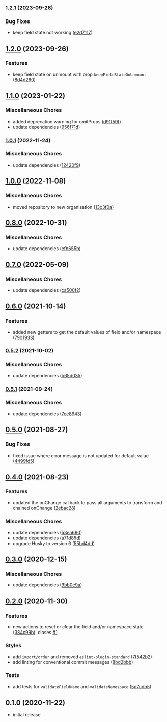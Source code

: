 ### [1.2.1](https://github.com/vijfdertien/react-bfm/compare/v1.2.0...v1.2.1) (2023-09-26)

### Bug Fixes

- keep field state not working ([e2d7117](https://github.com/vijfdertien/react-bfm/commit/e2d7117bcbf1d61aecda21fb10e8493fcd894338))

## [1.2.0](https://github.com/vijfdertien/react-bfm/compare/v1.1.0...v1.2.0) (2023-09-26)

### Features

- keep field state on unmount with prop `keepFieldStateOnUnmount` ([8d4d260](https://github.com/vijfdertien/react-bfm/commit/8d4d260d66f06cea101badd764d2aded6eeaabc8))

## [1.1.0](https://github.com/vijfdertien/react-bfm/compare/v1.0.1...v1.1.0) (2023-01-22)

### Miscellaneous Chores

- added deprecation warning for omitProps ([d91f59f](https://github.com/vijfdertien/react-bfm/commit/d91f59f68b371b0ba97f119cd1d4b919a87e8191))
- update dependencies ([956f71d](https://github.com/vijfdertien/react-bfm/commit/956f71d59f692dbcfa671681c7358f0e67e0ce3a))

### [1.0.1](https://github.com/vijfdertien/react-bfm/compare/v1.0.0...v1.0.1) (2022-11-24)

### Miscellaneous Chores

- update dependencies ([12420f9](https://github.com/vijfdertien/react-bfm/commit/12420f96be703e3323067b1d52a5947a5e7abc22))

## [1.0.0](https://github.com/vijfdertien/react-bfm/compare/v0.8.0...v1.0.0) (2022-11-08)

### Miscellaneous Chores

- moved repository to new organisation ([13c3f0a](https://github.com/vijfdertien/react-bfm/commit/13c3f0a42958de024426c87c5a92417b848510c1))

## [0.8.0](https://github.com/SeBassFox/react-bfm/compare/v0.7.0...v0.8.0) (2022-10-31)

### Miscellaneous Chores

- update dependencies ([efb655b](https://github.com/SeBassFox/react-bfm/commit/efb655b1ade8486a773b32899f02c00275486d65))

## [0.7.0](https://github.com/SeBassFox/react-bfm/compare/v0.6.0...v0.7.0) (2022-05-09)

### Miscellaneous Chores

- update dependencies ([ca500f2](https://github.com/SeBassFox/react-bfm/commit/ca500f23f7f33bd4f84296d9531e651e8587abd6))

## [0.6.0](https://github.com/SeBassFox/react-bfm/compare/v0.5.2...v0.6.0) (2021-10-14)

### Features

- added new getters to get the default values of field and/or namespace ([7901933](https://github.com/SeBassFox/react-bfm/commit/7901933f7d5603cc879148fe05033c0acdfdff4e))

### [0.5.2](https://github.com/SeBassFox/react-bfm/compare/v0.5.1...v0.5.2) (2021-10-02)

### Miscellaneous Chores

- update dependencies ([b65d035](https://github.com/SeBassFox/react-bfm/commit/b65d0350de78db7a70e98fc91f011a0440698bb3))

### [0.5.1](https://github.com/SeBassFox/react-bfm/compare/v0.5.0...v0.5.1) (2021-09-24)

### Miscellaneous Chores

- update dependencies ([7ce8943](https://github.com/SeBassFox/react-bfm/commit/7ce894356d42fe6155618a37e798e199394e3548))

## [0.5.0](https://github.com/SeBassFox/react-bfm/compare/v0.4.0...v0.5.0) (2021-08-27)

### Bug Fixes

- fixed issue where error message is not updated for default value ([4499fd5](https://github.com/SeBassFox/react-bfm/commit/4499fd544af491fe7812071127e9e3f4e32df06d))

## [0.4.0](https://github.com/SeBassFox/react-bfm/compare/v0.3.0...v0.4.0) (2021-08-23)

### Features

- updated the onChange callback to pass all arguments to transform and chained onChange ([2ebac28](https://github.com/SeBassFox/react-bfm/commit/2ebac2818f79c664654cc25281c882852bfda842))

### Miscellaneous Chores

- update dependencies ([53ea690](https://github.com/SeBassFox/react-bfm/commit/53ea690d19b21520de93ff63237c3cf54b362085))
- update dependencies ([a71d85d](https://github.com/SeBassFox/react-bfm/commit/a71d85de6e9a7437cca40a8ddfac67f993dd073c))
- upgrade Husky to version 6 ([55bd4dd](https://github.com/SeBassFox/react-bfm/commit/55bd4dd2f220bc4d2f7f10bbfb660d8dc6348426))

## [0.3.0](https://github.com/SeBassFox/react-bfm/compare/v0.2.0...v0.3.0) (2020-12-15)

### Miscellaneous Chores

- update dependencies ([9bb0e9a](https://github.com/SeBassFox/react-bfm/commit/9bb0e9ab3e5eb4f4cc7e0357b86d114da2a03fca))

## [0.2.0](https://github.com/SeBassFox/react-bfm/compare/v0.1.0...v0.2.0) (2020-11-30)

### Features

- new actions to reset or clear the field and/or namespace state ([384c99b](https://github.com/SeBassFox/react-bfm/commit/384c99bbc72c538c589740900f1871ec97badde5)), closes [#1](https://github.com/SeBassFox/react-bfm/issues/1)

### Styles

- add `import/order` and removed `eslint-plugin-standard` ([7f542b2](https://github.com/SeBassFox/react-bfm/commit/7f542b213f52d207855d6c05f4fd89bced9da1ab))
- add linting for conventional commit messages ([8bd2bbb](https://github.com/SeBassFox/react-bfm/commit/8bd2bbb66aa3aeb43f895aeff9d4c63b4e3a8716))

### Tests

- add tests for `validateFieldName` and `validateNamespace` ([5d7cdb5](https://github.com/SeBassFox/react-bfm/commit/5d7cdb5707d150c44a6d9e9d158d9ba2f1a6decc))

## 0.1.0 (2020-11-22)

- initial release
